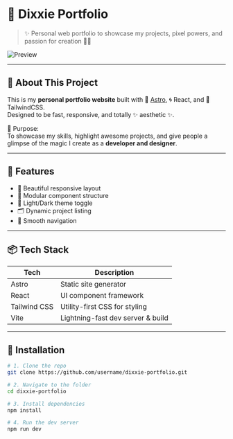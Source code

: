 # 🚀 Dixxie Portfolio

> ✨ Personal web portfolio to showcase my projects, pixel powers, and passion for creation 🎨👾

![Preview](./preview.png)

---

## 🧠 About This Project

This is my **personal portfolio website** built with 💚 [Astro](https://astro.build/), 🌀 React, and 🦄 TailwindCSS.  
Designed to be fast, responsive, and totally ✨ aesthetic ✨.

🎯 Purpose:  
To showcase my skills, highlight awesome projects, and give people a glimpse of the magic I create as a **developer and designer**.

---

## 🌈 Features

- 💫 Beautiful responsive layout
- 🧩 Modular component structure
- 🌙 Light/Dark theme toggle
- 🗂️ Dynamic project listing
- 🔗 Smooth navigation

---

## 📦 Tech Stack

| Tech         | Description                        |
|--------------|------------------------------------|
| Astro        | Static site generator              |
| React        | UI component framework             |
| Tailwind CSS | Utility-first CSS for styling      |
| Vite         | Lightning-fast dev server & build  |

---

## 🔧 Installation

```bash
# 1. Clone the repo
git clone https://github.com/username/dixxie-portfolio.git

# 2. Navigate to the folder
cd dixxie-portfolio

# 3. Install dependencies
npm install

# 4. Run the dev server
npm run dev
